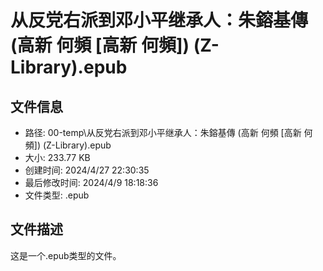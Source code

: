 ﻿# 从反党右派到邓小平继承人：朱鎔基傳 (高新  何頻 [高新  何頻]) (Z-Library).epub

## 文件信息
- 路径: 00-temp\从反党右派到邓小平继承人：朱鎔基傳 (高新  何頻 [高新  何頻]) (Z-Library).epub
- 大小: 233.77 KB
- 创建时间: 2024/4/27 22:30:35
- 最后修改时间: 2024/4/9 18:18:36
- 文件类型: .epub

## 文件描述
这是一个.epub类型的文件。

